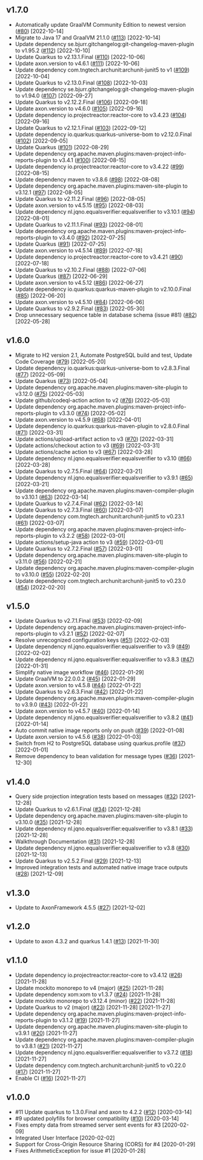 ## v1.7.0
  - Automatically update GraalVM Community Edition to newest version
  ([#80](https://github.com/JohT/showcase-quarkus-eventsourcing/pull/80))
  [2022-10-14]
  - Migrate to Java 17 and GraalVM 21.1.0
  ([#113](https://github.com/JohT/showcase-quarkus-eventsourcing/pull/113))
  [2022-10-14]
  - Update dependency se.bjurr.gitchangelog:git-changelog-maven-plugin to v1.95.2
  ([#112](https://github.com/JohT/showcase-quarkus-eventsourcing/pull/112))
  [2022-10-10]
  - Update Quarkus to v2.13.1.Final
  ([#110](https://github.com/JohT/showcase-quarkus-eventsourcing/pull/110))
  [2022-10-06]
  - Update axon.version to v4.6.1
  ([#111](https://github.com/JohT/showcase-quarkus-eventsourcing/pull/111))
  [2022-10-06]
  - Update dependency com.tngtech.archunit:archunit-junit5 to v1
  ([#109](https://github.com/JohT/showcase-quarkus-eventsourcing/pull/109))
  [2022-10-04]
  - Update Quarkus to v2.13.0.Final
  ([#108](https://github.com/JohT/showcase-quarkus-eventsourcing/pull/108))
  [2022-10-03]
  - Update dependency se.bjurr.gitchangelog:git-changelog-maven-plugin to v1.94.0
  ([#107](https://github.com/JohT/showcase-quarkus-eventsourcing/pull/107))
  [2022-09-27]
  - Update Quarkus to v2.12.2.Final
  ([#106](https://github.com/JohT/showcase-quarkus-eventsourcing/pull/106))
  [2022-09-18]
  - Update axon.version to v4.6.0
  ([#105](https://github.com/JohT/showcase-quarkus-eventsourcing/pull/105))
  [2022-09-16]
  - Update dependency io.projectreactor:reactor-core to v3.4.23
  ([#104](https://github.com/JohT/showcase-quarkus-eventsourcing/pull/104))
  [2022-09-16]
  - Update Quarkus to v2.12.1.Final
  ([#103](https://github.com/JohT/showcase-quarkus-eventsourcing/pull/103))
  [2022-09-12]
  - Update dependency io.quarkus:quarkus-universe-bom to v2.12.0.Final
  ([#102](https://github.com/JohT/showcase-quarkus-eventsourcing/pull/102))
  [2022-09-05]
  - Update Quarkus
  ([#101](https://github.com/JohT/showcase-quarkus-eventsourcing/pull/101))
  [2022-08-29]
  - Update dependency org.apache.maven.plugins:maven-project-info-reports-plugin to v3.4.1
  ([#100](https://github.com/JohT/showcase-quarkus-eventsourcing/pull/100))
  [2022-08-15]
  - Update dependency io.projectreactor:reactor-core to v3.4.22
  ([#99](https://github.com/JohT/showcase-quarkus-eventsourcing/pull/99))
  [2022-08-15]
  - Update dependency maven to v3.8.6
  ([#98](https://github.com/JohT/showcase-quarkus-eventsourcing/pull/98))
  [2022-08-08]
  - Update dependency org.apache.maven.plugins:maven-site-plugin to v3.12.1
  ([#97](https://github.com/JohT/showcase-quarkus-eventsourcing/pull/97))
  [2022-08-05]
  - Update Quarkus to v2.11.2.Final
  ([#96](https://github.com/JohT/showcase-quarkus-eventsourcing/pull/96))
  [2022-08-05]
  - Update axon.version to v4.5.15
  ([#95](https://github.com/JohT/showcase-quarkus-eventsourcing/pull/95))
  [2022-08-03]
  - Update dependency nl.jqno.equalsverifier:equalsverifier to v3.10.1
  ([#94](https://github.com/JohT/showcase-quarkus-eventsourcing/pull/94))
  [2022-08-01]
  - Update Quarkus to v2.11.1.Final
  ([#93](https://github.com/JohT/showcase-quarkus-eventsourcing/pull/93))
  [2022-08-01]
  - Update dependency org.apache.maven.plugins:maven-project-info-reports-plugin to v3.4.0
  ([#92](https://github.com/JohT/showcase-quarkus-eventsourcing/pull/92))
  [2022-07-25]
  - Update Quarkus
  ([#91](https://github.com/JohT/showcase-quarkus-eventsourcing/pull/91))
  [2022-07-25]
  - Update axon.version to v4.5.14
  ([#89](https://github.com/JohT/showcase-quarkus-eventsourcing/pull/89))
  [2022-07-18]
  - Update dependency io.projectreactor:reactor-core to v3.4.21
  ([#90](https://github.com/JohT/showcase-quarkus-eventsourcing/pull/90))
  [2022-07-18]
  - Update Quarkus to v2.10.2.Final
  ([#88](https://github.com/JohT/showcase-quarkus-eventsourcing/pull/88))
  [2022-07-06]
  - Update Quarkus
  ([#87](https://github.com/JohT/showcase-quarkus-eventsourcing/pull/87))
  [2022-06-29]
  - Update axon.version to v4.5.12
  ([#86](https://github.com/JohT/showcase-quarkus-eventsourcing/pull/86))
  [2022-06-27]
  - Update dependency io.quarkus:quarkus-maven-plugin to v2.10.0.Final
  ([#85](https://github.com/JohT/showcase-quarkus-eventsourcing/pull/85))
  [2022-06-20]
  - Update axon.version to v4.5.10
  ([#84](https://github.com/JohT/showcase-quarkus-eventsourcing/pull/84))
  [2022-06-06]
  - Update Quarkus to v2.9.2.Final
  ([#83](https://github.com/JohT/showcase-quarkus-eventsourcing/pull/83))
  [2022-05-30]
  - Drop unnecessary sequence table in database schema (issue #81)
  ([#82](https://github.com/JohT/showcase-quarkus-eventsourcing/pull/82))
  [2022-05-28]
## v1.6.0
  - Migrate to H2 version 2.1, Automate PostgreSQL build and test, Update Code Coverage
  ([#79](https://github.com/JohT/showcase-quarkus-eventsourcing/pull/79))
  [2022-05-20]
  - Update dependency io.quarkus:quarkus-universe-bom to v2.8.3.Final
  ([#77](https://github.com/JohT/showcase-quarkus-eventsourcing/pull/77))
  [2022-05-09]
  - Update Quarkus
  ([#73](https://github.com/JohT/showcase-quarkus-eventsourcing/pull/73))
  [2022-05-04]
  - Update dependency org.apache.maven.plugins:maven-site-plugin to v3.12.0
  ([#75](https://github.com/JohT/showcase-quarkus-eventsourcing/pull/75))
  [2022-05-03]
  - Update github/codeql-action action to v2
  ([#76](https://github.com/JohT/showcase-quarkus-eventsourcing/pull/76))
  [2022-05-03]
  - Update dependency org.apache.maven.plugins:maven-project-info-reports-plugin to v3.3.0
  ([#74](https://github.com/JohT/showcase-quarkus-eventsourcing/pull/74))
  [2022-05-02]
  - Update axon.version to v4.5.9
  ([#68](https://github.com/JohT/showcase-quarkus-eventsourcing/pull/68))
  [2022-04-01]
  - Update dependency io.quarkus:quarkus-maven-plugin to v2.8.0.Final
  ([#71](https://github.com/JohT/showcase-quarkus-eventsourcing/pull/71))
  [2022-03-31]
  - Update actions/upload-artifact action to v3
  ([#70](https://github.com/JohT/showcase-quarkus-eventsourcing/pull/70))
  [2022-03-31]
  - Update actions/checkout action to v3
  ([#69](https://github.com/JohT/showcase-quarkus-eventsourcing/pull/69))
  [2022-03-31]
  - Update actions/cache action to v3
  ([#67](https://github.com/JohT/showcase-quarkus-eventsourcing/pull/67))
  [2022-03-28]
  - Update dependency nl.jqno.equalsverifier:equalsverifier to v3.10
  ([#66](https://github.com/JohT/showcase-quarkus-eventsourcing/pull/66))
  [2022-03-28]
  - Update Quarkus to v2.7.5.Final
  ([#64](https://github.com/JohT/showcase-quarkus-eventsourcing/pull/64))
  [2022-03-21]
  - Update dependency nl.jqno.equalsverifier:equalsverifier to v3.9.1
  ([#65](https://github.com/JohT/showcase-quarkus-eventsourcing/pull/65))
  [2022-03-21]
  - Update dependency org.apache.maven.plugins:maven-compiler-plugin to v3.10.1
  ([#63](https://github.com/JohT/showcase-quarkus-eventsourcing/pull/63))
  [2022-03-14]
  - Update Quarkus to v2.7.4.Final
  ([#62](https://github.com/JohT/showcase-quarkus-eventsourcing/pull/62))
  [2022-03-14]
  - Update Quarkus to v2.7.3.Final
  ([#60](https://github.com/JohT/showcase-quarkus-eventsourcing/pull/60))
  [2022-03-07]
  - Update dependency com.tngtech.archunit:archunit-junit5 to v0.23.1
  ([#61](https://github.com/JohT/showcase-quarkus-eventsourcing/pull/61))
  [2022-03-07]
  - Update dependency org.apache.maven.plugins:maven-project-info-reports-plugin to v3.2.2
  ([#58](https://github.com/JohT/showcase-quarkus-eventsourcing/pull/58))
  [2022-03-01]
  - Update actions/setup-java action to v3
  ([#59](https://github.com/JohT/showcase-quarkus-eventsourcing/pull/59))
  [2022-03-01]
  - Update Quarkus to v2.7.2.Final
  ([#57](https://github.com/JohT/showcase-quarkus-eventsourcing/pull/57))
  [2022-03-01]
  - Update dependency org.apache.maven.plugins:maven-site-plugin to v3.11.0
  ([#56](https://github.com/JohT/showcase-quarkus-eventsourcing/pull/56))
  [2022-02-21]
  - Update dependency org.apache.maven.plugins:maven-compiler-plugin to v3.10.0
  ([#55](https://github.com/JohT/showcase-quarkus-eventsourcing/pull/55))
  [2022-02-20]
  - Update dependency com.tngtech.archunit:archunit-junit5 to v0.23.0
  ([#54](https://github.com/JohT/showcase-quarkus-eventsourcing/pull/54))
  [2022-02-20]
## v1.5.0
  - Update Quarkus to v2.7.1.Final
  ([#53](https://github.com/JohT/showcase-quarkus-eventsourcing/pull/53))
  [2022-02-09]
  - Update dependency org.apache.maven.plugins:maven-project-info-reports-plugin to v3.2.1
  ([#52](https://github.com/JohT/showcase-quarkus-eventsourcing/pull/52))
  [2022-02-07]
  - Resolve unrecognized configuration keys
  ([#51](https://github.com/JohT/showcase-quarkus-eventsourcing/pull/51))
  [2022-02-03]
  - Update dependency nl.jqno.equalsverifier:equalsverifier to v3.9
  ([#49](https://github.com/JohT/showcase-quarkus-eventsourcing/pull/49))
  [2022-02-02]
  - Update dependency nl.jqno.equalsverifier:equalsverifier to v3.8.3
  ([#47](https://github.com/JohT/showcase-quarkus-eventsourcing/pull/47))
  [2022-01-31]
  - Simplify native image workflow
  ([#46](https://github.com/JohT/showcase-quarkus-eventsourcing/pull/46))
  [2022-01-29]
  - Update GraalVM to 22.0.0.2
  ([#45](https://github.com/JohT/showcase-quarkus-eventsourcing/pull/45))
  [2022-01-29]
  - Update axon.version to v4.5.8
  ([#44](https://github.com/JohT/showcase-quarkus-eventsourcing/pull/44))
  [2022-01-22]
  - Update Quarkus to v2.6.3.Final
  ([#42](https://github.com/JohT/showcase-quarkus-eventsourcing/pull/42))
  [2022-01-22]
  - Update dependency org.apache.maven.plugins:maven-compiler-plugin to v3.9.0
  ([#43](https://github.com/JohT/showcase-quarkus-eventsourcing/pull/43))
  [2022-01-22]
  - Update axon.version to v4.5.7
  ([#40](https://github.com/JohT/showcase-quarkus-eventsourcing/pull/40))
  [2022-01-14]
  - Update dependency nl.jqno.equalsverifier:equalsverifier to v3.8.2
  ([#41](https://github.com/JohT/showcase-quarkus-eventsourcing/pull/41))
  [2022-01-14]
  - Auto commit native image reports only on push
  ([#39](https://github.com/JohT/showcase-quarkus-eventsourcing/pull/39))
  [2022-01-08]
  - Update axon.version to v4.5.6
  ([#38](https://github.com/JohT/showcase-quarkus-eventsourcing/pull/38))
  [2022-01-03]
  - Switch from H2 to PostgreSQL database using quarkus.profile
  ([#37](https://github.com/JohT/showcase-quarkus-eventsourcing/pull/37))
  [2022-01-01]
  - Remove dependency to bean validation for message types
  ([#36](https://github.com/JohT/showcase-quarkus-eventsourcing/pull/36))
  [2021-12-30]
## v1.4.0
  - Query side projection integration tests based on messages
  ([#32](https://github.com/JohT/showcase-quarkus-eventsourcing/pull/32))
  [2021-12-28]
  - Update Quarkus to v2.6.1.Final
  ([#34](https://github.com/JohT/showcase-quarkus-eventsourcing/pull/34))
  [2021-12-28]
  - Update dependency org.apache.maven.plugins:maven-site-plugin to v3.10.0
  ([#35](https://github.com/JohT/showcase-quarkus-eventsourcing/pull/35))
  [2021-12-28]
  - Update dependency nl.jqno.equalsverifier:equalsverifier to v3.8.1
  ([#33](https://github.com/JohT/showcase-quarkus-eventsourcing/pull/33))
  [2021-12-28]
  - Walkthrough Documentation
  ([#31](https://github.com/JohT/showcase-quarkus-eventsourcing/pull/31))
  [2021-12-28]
  - Update dependency nl.jqno.equalsverifier:equalsverifier to v3.8
  ([#30](https://github.com/JohT/showcase-quarkus-eventsourcing/pull/30))
  [2021-12-13]
  - Update Quarkus to v2.5.2.Final
  ([#29](https://github.com/JohT/showcase-quarkus-eventsourcing/pull/29))
  [2021-12-13]
  - Improved integration tests and automated native image trace outputs
  ([#28](https://github.com/JohT/showcase-quarkus-eventsourcing/pull/28))
  [2021-12-09]
## v1.3.0
  - Update to AxonFramework 4.5.5
  ([#27](https://github.com/JohT/showcase-quarkus-eventsourcing/pull/27))
  [2021-12-02]
## v1.2.0
  - Update to axon 4.3.2 and quarkus 1.4.1
  ([#13](https://github.com/JohT/showcase-quarkus-eventsourcing/pull/13))
  [2021-11-30]
## v1.1.0
  - Update dependency io.projectreactor:reactor-core to v3.4.12
  ([#26](https://github.com/JohT/showcase-quarkus-eventsourcing/pull/26))
  [2021-11-28]
  - Update mockito monorepo to v4 (major)
  ([#25](https://github.com/JohT/showcase-quarkus-eventsourcing/pull/25))
  [2021-11-28]
  - Update dependency xom:xom to v1.3.7
  ([#24](https://github.com/JohT/showcase-quarkus-eventsourcing/pull/24))
  [2021-11-28]
  - Update mockito monorepo to v3.12.4 (minor)
  ([#22](https://github.com/JohT/showcase-quarkus-eventsourcing/pull/22))
  [2021-11-28]
  - Update Quarkus to v2 (major)
  ([#23](https://github.com/JohT/showcase-quarkus-eventsourcing/pull/23))
  [2021-11-28]
  [2021-11-27]
  - Update dependency org.apache.maven.plugins:maven-project-info-reports-plugin to v3.1.2
  ([#19](https://github.com/JohT/showcase-quarkus-eventsourcing/pull/19))
  [2021-11-27]
  - Update dependency org.apache.maven.plugins:maven-site-plugin to v3.9.1
  ([#20](https://github.com/JohT/showcase-quarkus-eventsourcing/pull/20))
  [2021-11-27]
  - Update dependency org.apache.maven.plugins:maven-compiler-plugin to v3.8.1
  ([#21](https://github.com/JohT/showcase-quarkus-eventsourcing/pull/21))
  [2021-11-27]
  - Update dependency nl.jqno.equalsverifier:equalsverifier to v3.7.2
  ([#18](https://github.com/JohT/showcase-quarkus-eventsourcing/pull/18))
  [2021-11-27]
  - Update dependency com.tngtech.archunit:archunit-junit5 to v0.22.0
  ([#17](https://github.com/JohT/showcase-quarkus-eventsourcing/pull/17))
  [2021-11-27]
  - Enable CI
  ([#16](https://github.com/JohT/showcase-quarkus-eventsourcing/pull/16))
  [2021-11-27]
## v1.0.0
  - #11 Update quarkus to 1.3.0.Final and axon to 4.2.2
  ([#12](https://github.com/JohT/showcase-quarkus-eventsourcing/pull/12))
  [2020-03-14]
  - #9 updated polyfills for browser compatibility
  ([#10](https://github.com/JohT/showcase-quarkus-eventsourcing/pull/10))
  [2020-03-14]
  - Fixes empty data from streamed server sent events for #3
  [2020-02-09]
  - Integrated User Interface
  [2020-02-02]
  - Support for Cross-Origin Resource Sharing (CORS) for #4
  [2020-01-29]
  - Fixes ArithmeticException for issue #1
  [2020-01-28]
